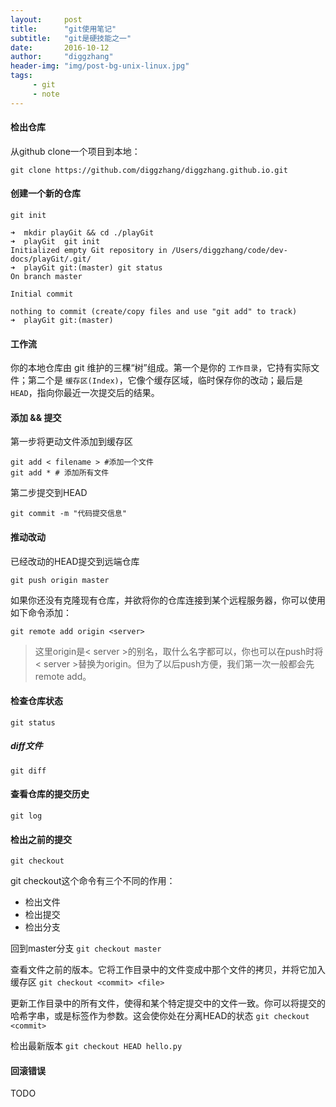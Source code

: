 ```yaml
---
layout:     post
title:      "git使用笔记"
subtitle:   "git是硬技能之一"
date:       2016-10-12
author:     "diggzhang"
header-img: "img/post-bg-unix-linux.jpg"
tags:
     - git
     - note
---
```


#### 检出仓库

从github clone一个项目到本地：

```shell
git clone https://github.com/diggzhang/diggzhang.github.io.git
```

#### 创建一个新的仓库

`git init`

```shell
➜  mkdir playGit && cd ./playGit
➜  playGit  git init
Initialized empty Git repository in /Users/diggzhang/code/dev-docs/playGit/.git/
➜  playGit git:(master) git status
On branch master

Initial commit

nothing to commit (create/copy files and use "git add" to track)
➜  playGit git:(master)
```

#### 工作流

你的本地仓库由 git 维护的三棵“树”组成。第一个是你的 `工作目录`，它持有实际文件；第二个是 `缓存区(Index)`，它像个缓存区域，临时保存你的改动；最后是 `HEAD`，指向你最近一次提交后的结果。

#### 添加 && 提交

第一步将更动文件添加到缓存区

```shell
git add < filename > #添加一个文件
git add * # 添加所有文件
```

第二步提交到HEAD

```shell
git commit -m "代码提交信息"
```

#### 推动改动

已经改动的HEAD提交到远端仓库

```shell
git push origin master
```

如果你还没有克隆现有仓库，并欲将你的仓库连接到某个远程服务器，你可以使用如下命令添加：

```
git remote add origin <server>
```

> 这里origin是< server >的别名，取什么名字都可以，你也可以在push时将< server >替换为origin。但为了以后push方便，我们第一次一般都会先remote add。

#### 检查仓库状态

```shell
git status
```

##### diff文件

```shell
git diff
```

#### 查看仓库的提交历史

```shell
git log
```

#### 检出之前的提交

`git checkout`

git checkout这个命令有三个不同的作用：

- 检出文件
- 检出提交
- 检出分支


回到master分支 `git checkout master`

查看文件之前的版本。它将工作目录中的<file>文件变成<commit>中那个文件的拷贝，并将它加入缓存区 `git checkout <commit> <file>`

更新工作目录中的所有文件，使得和某个特定提交中的文件一致。你可以将提交的哈希字串，或是标签作为<commit>参数。这会使你处在分离HEAD的状态 `git checkout <commit>`

检出最新版本 `git checkout HEAD hello.py`

#### 回滚错误

TODO
